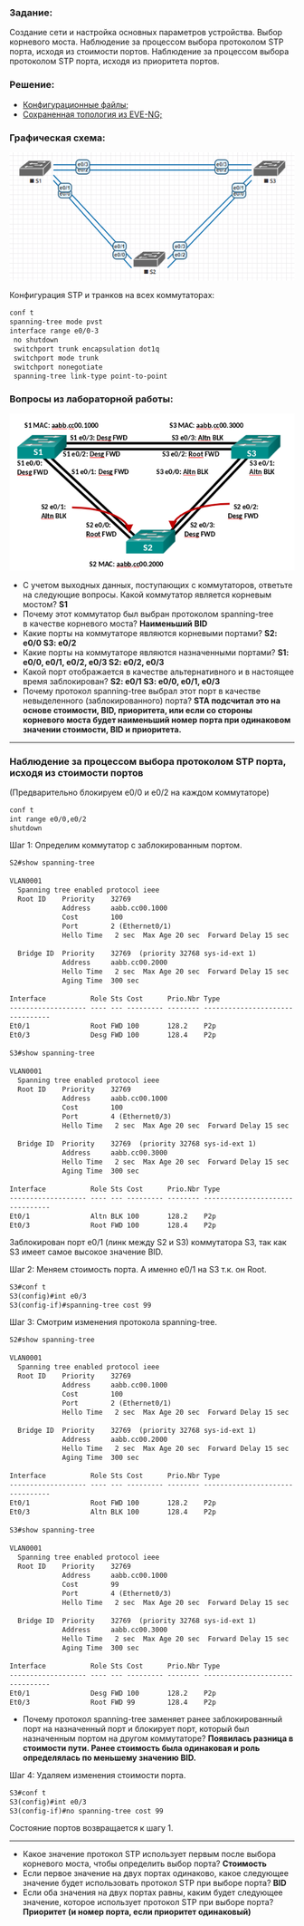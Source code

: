 ### Задание:

Создание сети и настройка основных параметров устройства.
Выбор корневого моста.
Наблюдение за процессом выбора протоколом STP порта, исходя из стоимости портов.
Наблюдение за процессом выбора протоколом STP порта, исходя из приоритета портов.

###  Решение:
- [Конфигурационные файлы;](configs/)
- [Сохраненная топология из EVE-NG;](eve-ng_lab_STP.zip)

### Графическая схема:

![](Topology.PNG)

Конфигурация STP и транков на всех коммутаторах:
```
conf t
spanning-tree mode pvst
interface range e0/0-3
 no shutdown
 switchport trunk encapsulation dot1q
 switchport mode trunk
 switchport nonegotiate
 spanning-tree link-type point-to-point
```

### Вопросы из лабораторной работы:

![](Topology2.PNG)

- С учетом выходных данных, поступающих с коммутаторов, ответьте на следующие вопросы.
Какой коммутатор является корневым мостом?
**S1**
- Почему этот коммутатор был выбран протоколом spanning-tree в качестве корневого моста?
**Наименьший BID**
- Какие порты на коммутаторе являются корневыми портами?
**S2: e0/0
S3: e0/2**
- Какие порты на коммутаторе являются назначенными портами?
**S1: e0/0, e0/1, e0/2, e0/3
S2: e0/2, e0/3**
- Какой порт отображается в качестве альтернативного и в настоящее время заблокирован?
**S2: e0/1
S3: e0/0, e0/1, e0/3**
- Почему протокол spanning-tree выбрал этот порт в качестве невыделенного (заблокированного) порта?
**STA подсчитал это на основе стоимости, BID, приоритета, или если со стороны корневого моста будет наименьший номер порта при одинаковом значении стоимости, BID и приоритета.**
------------
### Наблюдение за процессом выбора протоколом STP порта, исходя из стоимости портов
(Предварительно блокируем e0/0 и e0/2 на каждом коммутаторе)
```
conf t
int range e0/0,e0/2
shutdown
```
Шаг 1:	Определим коммутатор с заблокированным портом.
```
S2#show spanning-tree

VLAN0001
  Spanning tree enabled protocol ieee
  Root ID    Priority    32769
             Address     aabb.cc00.1000
             Cost        100
             Port        2 (Ethernet0/1)
             Hello Time   2 sec  Max Age 20 sec  Forward Delay 15 sec

  Bridge ID  Priority    32769  (priority 32768 sys-id-ext 1)
             Address     aabb.cc00.2000
             Hello Time   2 sec  Max Age 20 sec  Forward Delay 15 sec
             Aging Time  300 sec

Interface           Role Sts Cost      Prio.Nbr Type
------------------- ---- --- --------- -------- --------------------------------
Et0/1               Root FWD 100       128.2    P2p
Et0/3               Desg FWD 100       128.4    P2p

S3#show spanning-tree

VLAN0001
  Spanning tree enabled protocol ieee
  Root ID    Priority    32769
             Address     aabb.cc00.1000
             Cost        100
             Port        4 (Ethernet0/3)
             Hello Time   2 sec  Max Age 20 sec  Forward Delay 15 sec

  Bridge ID  Priority    32769  (priority 32768 sys-id-ext 1)
             Address     aabb.cc00.3000
             Hello Time   2 sec  Max Age 20 sec  Forward Delay 15 sec
             Aging Time  300 sec

Interface           Role Sts Cost      Prio.Nbr Type
------------------- ---- --- --------- -------- --------------------------------
Et0/1               Altn BLK 100       128.2    P2p
Et0/3               Root FWD 100       128.4    P2p
```
Заблокирован порт e0/1 (линк между S2 и S3) коммутатора S3, так как S3 имеет самое высокое значение BID.

Шаг 2: Меняем стоимость порта.
А именно e0/1 на S3 т.к. он Root.
```
S3#conf t
S3(config)#int e0/3
S3(config-if)#spanning-tree cost 99
```
Шаг 3: Смотрим изменения протокола spanning-tree.
```
S2#show spanning-tree

VLAN0001
  Spanning tree enabled protocol ieee
  Root ID    Priority    32769
             Address     aabb.cc00.1000
             Cost        100
             Port        2 (Ethernet0/1)
             Hello Time   2 sec  Max Age 20 sec  Forward Delay 15 sec

  Bridge ID  Priority    32769  (priority 32768 sys-id-ext 1)
             Address     aabb.cc00.2000
             Hello Time   2 sec  Max Age 20 sec  Forward Delay 15 sec
             Aging Time  300 sec

Interface           Role Sts Cost      Prio.Nbr Type
------------------- ---- --- --------- -------- --------------------------------
Et0/1               Root FWD 100       128.2    P2p
Et0/3               Altn BLK 100       128.4    P2p

S3#show spanning-tree

VLAN0001
  Spanning tree enabled protocol ieee
  Root ID    Priority    32769
             Address     aabb.cc00.1000
             Cost        99
             Port        4 (Ethernet0/3)
             Hello Time   2 sec  Max Age 20 sec  Forward Delay 15 sec

  Bridge ID  Priority    32769  (priority 32768 sys-id-ext 1)
             Address     aabb.cc00.3000
             Hello Time   2 sec  Max Age 20 sec  Forward Delay 15 sec
             Aging Time  300 sec

Interface           Role Sts Cost      Prio.Nbr Type
------------------- ---- --- --------- -------- --------------------------------
Et0/1               Desg FWD 100       128.2    P2p
Et0/3               Root FWD 99        128.4    P2p

```
- Почему протокол spanning-tree заменяет ранее заблокированный порт на назначенный порт и блокирует порт, который был назначенным портом на другом коммутаторе?
**Появилась разница в стоимости пути. Ранее стоимость была одинаковая и роль определялась по меньшему значению BID.**

Шаг 4:	Удаляем изменения стоимости порта.
```
S3#conf t
S3(config)#int e0/3
S3(config-if)#no spanning-tree cost 99
```
Состояние портов возвращается к шагу 1.

------------
- Какое значение протокол STP использует первым после выбора корневого моста, чтобы определить выбор порта?
**Стоимость**
- Если первое значение на двух портах одинаково, какое следующее значение будет использовать протокол STP при выборе порта?
**BID**
- Если оба значения на двух портах равны, каким будет следующее значение, которое использует протокол STP при выборе порта?
**Приоритет (и номер порта, если приоритет одинаковый)**
